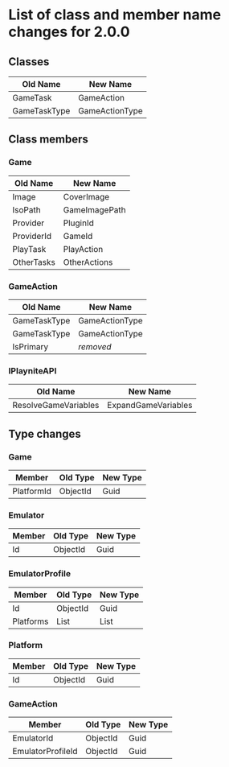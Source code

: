 List of class and member name changes for 2.0.0
=====================

Classes
---------------------

| Old Name | New Name |
| ------------- |-------------|
| GameTask | GameAction |
| GameTaskType  | GameActionType  |

Class members
---------------------

### Game

| Old Name | New Name |
| ------------- |-------------|
| Image | CoverImage |
| IsoPath | GameImagePath |
| Provider | PluginId |
| ProviderId | GameId |
| PlayTask | PlayAction |
| OtherTasks | OtherActions |

### GameAction

| Old Name | New Name |
| ------------- |-------------|
| GameTaskType  | GameActionType  |
| GameTaskType  | GameActionType  |
| IsPrimary  | *removed*  |

### IPlayniteAPI

| Old Name | New Name |
| ------------- |-------------|
| ResolveGameVariables | ExpandGameVariables |

Type changes
---------------------

### Game

| Member | Old Type | New Type | 
| ------------- |-------------|-------------|
| PlatformId | ObjectId  | Guid |

### Emulator

| Member | Old Type | New Type | 
| ------------- |-------------|-------------|
| Id | ObjectId  | Guid |

### EmulatorProfile 

| Member | Old Type | New Type | 
| ------------- |-------------|-------------|
| Id | ObjectId  | Guid |
| Platforms | List<ObjectId> | List<Guid> |

### Platform

| Member | Old Type | New Type | 
| ------------- |-------------|-------------|
| Id | ObjectId  | Guid |

### GameAction

| Member | Old Type | New Type | 
| ------------- |-------------|-------------|
| EmulatorId | ObjectId  | Guid |
| EmulatorProfileId | ObjectId  | Guid |